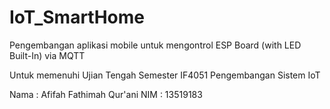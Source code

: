 # IoT_SmartHome

Pengembangan aplikasi mobile untuk mengontrol ESP Board (with LED Built-In) via MQTT

Untuk memenuhi Ujian Tengah Semester
IF4051 Pengembangan Sistem IoT

Nama : Afifah Fathimah Qur'ani
NIM : 13519183

